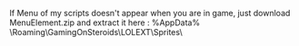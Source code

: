 If Menu of my scripts doesn't appear when you are in game, just download MenuElement.zip and extract it here : %AppData% \Roaming\GamingOnSteroids\LOLEXT\Sprites\